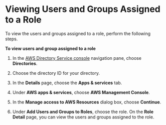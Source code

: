 # Viewing Users and Groups Assigned to a Role<a name="view_role_details"></a>

To view the users and groups assigned to a role, perform the following steps\.

**To view users and group assigned to a role**

1. In the [AWS Directory Service console](https://console.aws.amazon.com/directoryservice/) navigation pane, choose **Directories**\.

1. Choose the directory ID for your directory\.

1. In the **Details** page, choose the **Apps & services** tab\. 

1. Under **AWS apps & services**, choose **AWS Management Console**\. 

1. In the **Manage access to AWS Resources** dialog box, choose **Continue**\.

1. Under **Add Users and Groups to Roles**, choose the role\. On the **Role Detail** page, you can view the users and groups assigned to the role\.
